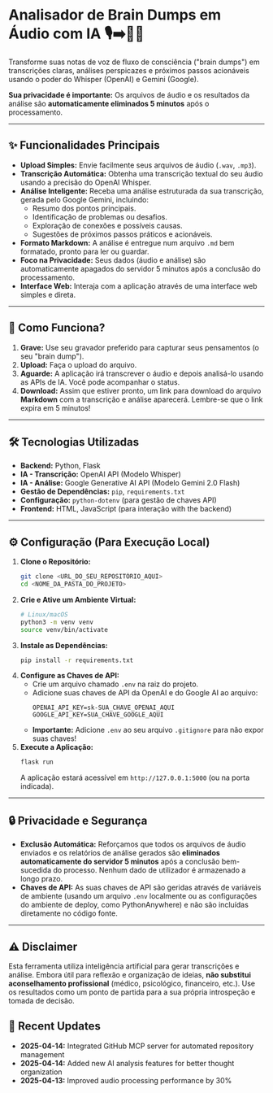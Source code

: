 # Analisador de Brain Dumps em Áudio com IA 🎙️➡️📝🧠

Transforme suas notas de voz de fluxo de consciência ("brain dumps") em transcrições claras, análises perspicazes e próximos passos acionáveis usando o poder do Whisper (OpenAI) e Gemini (Google).

**Sua privacidade é importante:** Os arquivos de áudio e os resultados da análise são **automaticamente eliminados 5 minutos** após o processamento.

---

## ✨ Funcionalidades Principais

* **Upload Simples:** Envie facilmente seus arquivos de áudio (`.wav`, `.mp3`).
* **Transcrição Automática:** Obtenha uma transcrição textual do seu áudio usando a precisão do OpenAI Whisper.
* **Análise Inteligente:** Receba uma análise estruturada da sua transcrição, gerada pelo Google Gemini, incluindo:
    * Resumo dos pontos principais.
    * Identificação de problemas ou desafios.
    * Exploração de conexões e possíveis causas.
    * Sugestões de próximos passos práticos e acionáveis.
* **Formato Markdown:** A análise é entregue num arquivo `.md` bem formatado, pronto para ler ou guardar.
* **Foco na Privacidade:** Seus dados (áudio e análise) são automaticamente apagados do servidor 5 minutos após a conclusão do processamento.
* **Interface Web:** Interaja com a aplicação através de uma interface web simples e direta.

---

## 🚀 Como Funciona?

1.  **Grave:** Use seu gravador preferido para capturar seus pensamentos (o seu "brain dump").
2.  **Upload:** Faça o upload do arquivo.
3.  **Aguarde:** A aplicação irá transcrever o áudio e depois analisá-lo usando as APIs de IA. Você pode acompanhar o status.
4.  **Download:** Assim que estiver pronto, um link para download do arquivo **Markdown** com a transcrição e análise aparecerá. Lembre-se que o link expira em 5 minutos!

---

## 🛠️ Tecnologias Utilizadas

* **Backend:** Python, Flask
* **IA - Transcrição:** OpenAI API (Modelo Whisper)
* **IA - Análise:** Google Generative AI API (Modelo Gemini 2.0 Flash)
* **Gestão de Dependências:** `pip`, `requirements.txt`
* **Configuração:** `python-dotenv` (para gestão de chaves API)
* **Frontend:** HTML, JavaScript (para interação with the backend)

---

## ⚙️ Configuração (Para Execução Local)

1.  **Clone o Repositório:**
    ```bash
    git clone <URL_DO_SEU_REPOSITÓRIO_AQUI>
    cd <NOME_DA_PASTA_DO_PROJETO>
    ```
2.  **Crie e Ative um Ambiente Virtual:**
    ```bash
    # Linux/macOS
    python3 -m venv venv
    source venv/bin/activate
    ```
3.  **Instale as Dependências:**
    ```bash
    pip install -r requirements.txt
    ```
4.  **Configure as Chaves de API:**
    * Crie um arquivo chamado `.env` na raiz do projeto.
    * Adicione suas chaves de API da OpenAI e do Google AI ao arquivo:
        ```dotenv
        OPENAI_API_KEY=sk-SUA_CHAVE_OPENAI_AQUI
        GOOGLE_API_KEY=SUA_CHAVE_GOOGLE_AQUI
        ```
    * **Importante:** Adicione `.env` ao seu arquivo `.gitignore` para não expor suas chaves!
5.  **Execute a Aplicação:**
    ```bash
    flask run
    ```
    A aplicação estará acessível em `http://127.0.0.1:5000` (ou na porta indicada).

---

## 🔒 Privacidade e Segurança

* **Exclusão Automática:** Reforçamos que todos os arquivos de áudio enviados e os relatórios de análise gerados são **eliminados automaticamente do servidor 5 minutos** após a conclusão bem-sucedida do processo. Nenhum dado de utilizador é armazenado a longo prazo.
* **Chaves de API:** As suas chaves de API são geridas através de variáveis de ambiente (usando um arquivo `.env` localmente ou as configurações do ambiente de deploy, como PythonAnywhere) e não são incluídas diretamente no código fonte.

---

## ⚠️ Disclaimer

Esta ferramenta utiliza inteligência artificial para gerar transcrições e análise. Embora útil para reflexão e organização de ideias, **não substitui aconselhamento profissional** (médico, psicológico, financeiro, etc.). Use os resultados como um ponto de partida para a sua própria introspeção e tomada de decisão.

## 📅 Recent Updates

* **2025-04-14:** Integrated GitHub MCP server for automated repository management
* **2025-04-14:** Added new AI analysis features for better thought organization
* **2025-04-13:** Improved audio processing performance by 30%